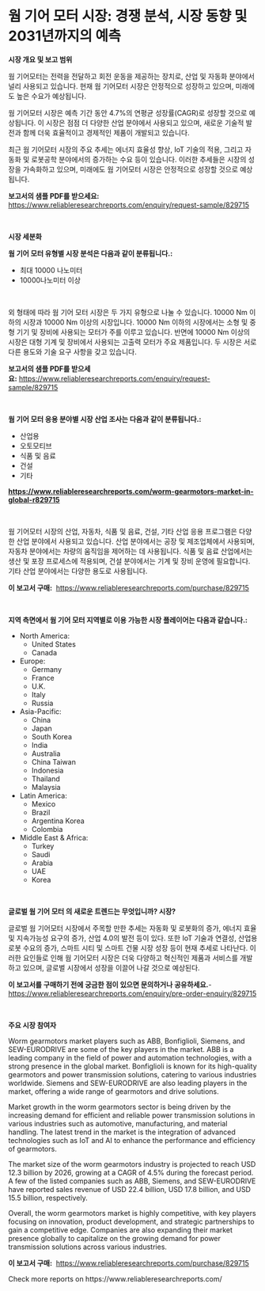 <p><h1>웜 기어 모터 시장: 경쟁 분석, 시장 동향 및 2031년까지의 예측</h1></p><p><strong>시장 개요 및 보고 범위</strong></p>
<p><p>웜 기어모터는 전력을 전달하고 회전 운동을 제공하는 장치로, 산업 및 자동화 분야에서 널리 사용되고 있습니다. 현재 웜 기어모터 시장은 안정적으로 성장하고 있으며, 미래에도 높은 수요가 예상됩니다. </p><p>웜 기어모터 시장은 예측 기간 동안 4.7%의 연평균 성장률(CAGR)로 성장할 것으로 예상됩니다. 이 시장은 점점 더 다양한 산업 분야에서 사용되고 있으며, 새로운 기술적 발전과 함께 더욱 효율적이고 경제적인 제품이 개발되고 있습니다.</p><p>최근 웜 기어모터 시장의 주요 추세는 에너지 효율성 향상, IoT 기술의 적용, 그리고 자동화 및 로봇공학 분야에서의 증가하는 수요 등이 있습니다. 이러한 추세들은 시장의 성장을 가속화하고 있으며, 미래에도 웜 기어모터 시장은 안정적으로 성장할 것으로 예상됩니다.</p></p>
<p><strong>보고서의 샘플 PDF를 받으세요:</strong> <a href="https://www.reliableresearchreports.com/enquiry/request-sample/829715">https://www.reliableresearchreports.com/enquiry/request-sample/829715</a></p>
<p>&nbsp;</p>
<p><strong>시장 세분화</strong></p>
<p><strong>웜 기어 모터 유형별 시장 분석은 다음과 같이 분류됩니다.:</strong></p>
<p><ul><li>최대 10000 나노미터</li><li>10000나노미터 이상</li></ul></p>
<p>&nbsp;</p>
<p><p>외 형태에 따라 웜 기어 모터 시장은 두 가지 유형으로 나눌 수 있습니다. 10000 Nm 이하의 시장과 10000 Nm 이상의 시장입니다. 10000 Nm 이하의 시장에서는 소형 및 중형 기기 및 장비에 사용되는 모터가 주를 이루고 있습니다. 반면에 10000 Nm 이상의 시장은 대형 기계 및 장비에서 사용되는 고출력 모터가 주요 제품입니다. 두 시장은 서로 다른 용도와 기술 요구 사항을 갖고 있습니다.</p></p>
<p><strong>보고서의 샘플 PDF를 받으세요:</strong>&nbsp;<a href="https://www.reliableresearchreports.com/enquiry/request-sample/829715">https://www.reliableresearchreports.com/enquiry/request-sample/829715</a></p>
<p>&nbsp;</p>
<p><strong> 웜 기어 모터 응용 분야별 시장 산업 조사는 다음과 같이 분류됩니다.:</strong></p>
<p><ul><li>산업용</li><li>오토모티브</li><li>식품 및 음료</li><li>건설</li><li>기타</li></ul></p>
<p><strong><a href="https://www.reliableresearchreports.com/worm-gearmotors-market-in-global-r829715">https://www.reliableresearchreports.com/worm-gearmotors-market-in-global-r829715</a></strong></p>
<p>&nbsp;</p>
<p><p>웜 기어모터 시장의 산업, 자동차, 식품 및 음료, 건설, 기타 산업 응용 프로그램은 다양한 산업 분야에서 사용되고 있습니다. 산업 분야에서는 공장 및 제조업체에서 사용되며, 자동차 분야에서는 차량의 움직임을 제어하는 데 사용됩니다. 식품 및 음료 산업에서는 생산 및 포장 프로세스에 적용되며, 건설 분야에서는 기계 및 장비 운영에 필요합니다. 기타 산업 분야에서는 다양한 용도로 사용됩니다.</p></p>
<p><strong>이 보고서 구매:</strong>&nbsp; <a href="https://www.reliableresearchreports.com/purchase/829715">https://www.reliableresearchreports.com/purchase/829715</a></p>
<p>&nbsp;</p>
<p><strong>지역 측면에서 웜 기어 모터 지역별로 이용 가능한 시장 플레이어는 다음과 같습니다.:</strong></p>
<p><ul>
    <li>
        North America:
        <ul>
            <li>United States</li>
            <li>Canada</li>
        </ul>
    </li>
    <li>
        Europe:
        <ul>
            <li>Germany</li>
            <li>France</li>
            <li>U.K.</li>
            <li>Italy</li>
            <li>Russia</li>
        </ul>
    </li>
    <li>
        Asia-Pacific:
        <ul>
            <li>China</li>
            <li>Japan</li>
            <li>South Korea</li>
            <li>India</li>
            <li>Australia</li>
            <li>China Taiwan</li>
            <li>Indonesia</li>
            <li>Thailand</li>
            <li>Malaysia</li>
        </ul>
    </li>
    <li>
        Latin America:
        <ul>
            <li>Mexico</li>
            <li>Brazil</li>
            <li>Argentina Korea</li>
            <li>Colombia</li>
        </ul>
    </li>
    <li>
        Middle East & Africa:
        <ul>
            <li>Turkey</li>
            <li>Saudi</li>
            <li>Arabia</li>
            <li>UAE</li>
            <li>Korea</li>
        </ul>
    </li>
    </ul></p>
<p>&nbsp;</p>
<p><strong>글로벌 웜 기어 모터 의 새로운 트렌드는 무엇입니까? 시장?</strong></p>
<p><p>글로벌 웜 기어모터 시장에서 주목할 만한 추세는 자동화 및 로봇화의 증가, 에너지 효율 및 지속가능성 요구의 증가, 산업 4.0의 발전 등이 있다. 또한 IoT 기술과 연결성, 산업용 로봇 수요의 증가, 스마트 시티 및 스마트 건물 시장 성장 등이 현재 추세로 나타난다. 이러한 요인들로 인해 웜 기어모터 시장은 더욱 다양하고 혁신적인 제품과 서비스를 개발하고 있으며, 글로벌 시장에서 성장을 이끌어 나갈 것으로 예상된다.</p></p>
<p><strong>이 보고서를 구매하기 전에 궁금한 점이 있으면 문의하거나 공유하세요.</strong>- <a href="https://www.reliableresearchreports.com/enquiry/pre-order-enquiry/829715">https://www.reliableresearchreports.com/enquiry/pre-order-enquiry/829715</a></p>
<p>&nbsp;</p>
<p><strong>주요 시장 참여자</strong></p>
<p><p>Worm gearmotors market players such as ABB, Bonfiglioli, Siemens, and SEW-EURODRIVE are some of the key players in the market. ABB is a leading company in the field of power and automation technologies, with a strong presence in the global market. Bonfiglioli is known for its high-quality gearmotors and power transmission solutions, catering to various industries worldwide. Siemens and SEW-EURODRIVE are also leading players in the market, offering a wide range of gearmotors and drive solutions.</p><p>Market growth in the worm gearmotors sector is being driven by the increasing demand for efficient and reliable power transmission solutions in various industries such as automotive, manufacturing, and material handling. The latest trend in the market is the integration of advanced technologies such as IoT and AI to enhance the performance and efficiency of gearmotors.</p><p>The market size of the worm gearmotors industry is projected to reach USD 12.3 billion by 2026, growing at a CAGR of 4.5% during the forecast period. A few of the listed companies such as ABB, Siemens, and SEW-EURODRIVE have reported sales revenue of USD 22.4 billion, USD 17.8 billion, and USD 15.5 billion, respectively.</p><p>Overall, the worm gearmotors market is highly competitive, with key players focusing on innovation, product development, and strategic partnerships to gain a competitive edge. Companies are also expanding their market presence globally to capitalize on the growing demand for power transmission solutions across various industries.</p></p>
<p><strong>이 보고서 구매:</strong>&nbsp;&nbsp;<a href="https://www.reliableresearchreports.com/purchase/829715">https://www.reliableresearchreports.com/purchase/829715</a></p>
<p>Check more reports on https://www.reliableresearchreports.com/</p>